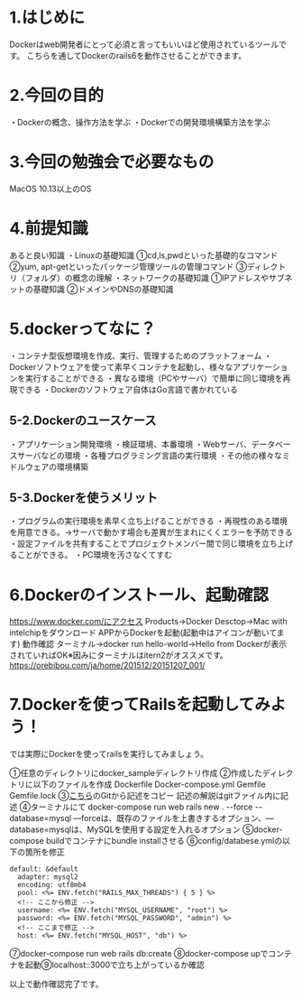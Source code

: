 # 1.はじめに
Dockerはweb開発者にとって必須と言ってもいいほど使用されているツールです。
こちらを通してDockerのrails6を動作させることができます。


# 2.今回の目的
・Dockerの概念、操作方法を学ぶ
・Dockerでの開発環境構築方法を学ぶ


# 3.今回の勉強会で必要なもの
MacOS 10.13以上のOS


# 4.前提知識
あると良い知識
・Linuxの基礎知識
①cd,ls,pwdといった基礎的なコマンド
②yum, apt-getといったパッケージ管理ツールの管理コマンド
③ディレクトリ（フォルダ）の概念の理解
・ネットワークの基礎知識
①IPアドレスやサブネットの基礎知識
②ドメインやDNSの基礎知識


# 5.dockerってなに？
・コンテナ型仮想環境を作成、実行、管理するためのプラットフォーム
・Dockerソフトウェアを使って素早くコンテナを起動し、様々なアプリケーションを実行することができる
・異なる環境（PCやサーバ）で簡単に同じ環境を再現できる
・Dockerのソフトウェア自体はGo言語で書かれている

## 5-2.Dockerのユースケース
・アプリケーション開発環境
・検証環境、本番環境
・Webサーバ、データベースサーバなどの環境
・各種プログラミング言語の実行環境
・その他の様々なミドルウェアの環境構築


## 5-3.Dockerを使うメリット
・プログラムの実行環境を素早く立ち上げることができる
・再現性のある環境を用意できる。→サーバで動かす場合も差異が生まれにくくエラーを予防できる
・設定ファイルを共有することでプロジェクトメンバー間で同じ環境を立ち上げることができる。
・PC環境を汚さなくてすむ


# 6.Dockerのインストール、起動確認
https://www.docker.com/にアクセス
Products→Docker Desctop→Mac with intelchipをダウンロード
APPからDockerを起動(起動中はアイコンが動いてます)
動作確認
ターミナル→docker run hello-world→Hello from Dockerが表示されていればOK※因みにターミナルはitern2がオススメです。https://orebibou.com/ja/home/201512/20151207_001/

# 7.Dockerを使ってRailsを起動してみよう！
では実際にDockerを使ってrailsを実行してみましょう。

①任意のディレクトリにdocker_sampleディレクトリ作成
②作成したディレクトリに以下のファイルを作成
Dockerfile
Docker-compose.yml
Gemfile
Gemfile.lock
③[こちら](https://github.com/NaturalRadio/docker_sample)のGitから記述をコピー
記述の解説はgitファイル内に記述
④ターミナルにて
docker-compose run web rails new . --force --database=mysql —forceは、既存のファイルを上書きするオプション、—database=mysqlは、MySQLを使用する設定を入れるオプション
⑤docker-compose buildでコンテナにbundle installさせる
⑥config/databese.ymlの以下の箇所を修正
```
default: &default
  adapter: mysql2
  encoding: utf8mb4
  pool: <%= ENV.fetch("RAILS_MAX_THREADS") { 5 } %>
  <!-- ここから修正 -->
  username: <%= ENV.fetch("MYSQL_USERNAME", "root") %>
  password: <%= ENV.fetch("MYSQL_PASSWORD", "admin") %>
  <!-- ここまで修正 -->
  host: <%= ENV.fetch("MYSQL_HOST", "db") %>
```
⑦docker-compose run web rails db:create
⑧docker-compose upでコンテナを起動⑨localhost::3000で立ち上がっているか確認

以上で動作確認完了です。

